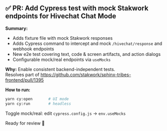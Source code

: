 ## ✅ PR: Add Cypress test with mock Stakwork endpoints for Hivechat Chat Mode

**Summary:**
- Adds fixture file with mock Stakwork responses
- Adds Cypress command to intercept and mock `/hivechat/response` and webhook endpoints
- New e2e test covering text, code & screen artifacts, and action dialogs
- Configurable mock/real endpoints via `useMocks`

**Why:** Enable consistent backend-independent tests.  
Resolves part of https://github.com/stakwork/sphinx-tribes-frontend/pull/1395

**How to run:**
```bash
yarn cy:open       # UI mode
yarn cy:run        # headless
```

Toggle mock/real: edit `cypress.config.js` → `env.useMocks`

Ready for review 🚀
